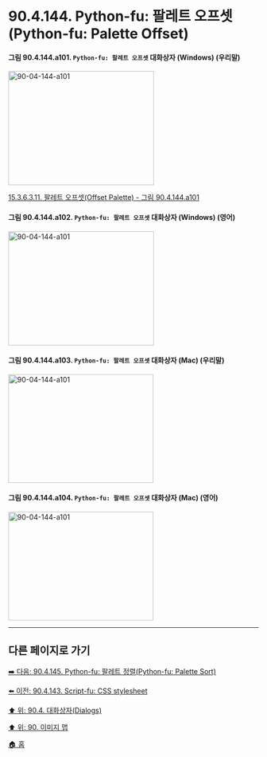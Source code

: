 # 90.4.144. Python-fu: 팔레트 오프셋(Python-fu: Palette Offset)

<a id="90-04-144-a101"></a>

#### 그림 90.4.144.a101. `Python-fu: 팔레트 오프셋` 대화상자 (Windows) (우리말)
<img width="293" height="229" alt="90-04-144-a101" src="https://github.com/user-attachments/assets/4f32b4d1-91a7-429b-aad4-bb8b97cd0770" />

[15.3.6.3.11. 팔레트 오프셋(Offset Palette) - 그림 90.4.144.a101](./15-03-06-03-11-offset_palette.md#90-04-144-a101)

<a id="90-04-144-a102"></a>

#### 그림 90.4.144.a102. `Python-fu: 팔레트 오프셋` 대화상자 (Windows) (영어)
<img width="293" height="229" alt="90-04-144-a101" src="https://github.com/user-attachments/assets/df30b085-5e6d-4f5e-954a-662f221cd2cd" />

<a id="90-04-144-a103"></a>

#### 그림 90.4.144.a103. `Python-fu: 팔레트 오프셋` 대화상자 (Mac) (우리말)
<img width="292" height="218" alt="90-04-144-a101" src="https://github.com/user-attachments/assets/d3918f9f-3e47-4b0c-b075-dc644125e31e" />

<a id="90-04-144-a104"></a>

#### 그림 90.4.144.a104. `Python-fu: 팔레트 오프셋` 대화상자 (Mac) (영어)
<img width="292" height="218" alt="90-04-144-a101" src="https://github.com/user-attachments/assets/d1482a23-8237-4dbd-a6c7-9ff2ea376c08" />

***

## 다른 페이지로 가기

[➡️ 다음: 90.4.145. Python-fu: 팔레트 정렬(Python-fu: Palette Sort)](./90-04-0145-python_fu_palette_sort.md)

[⬅️ 이전: 90.4.143. Script-fu: CSS stylesheet](./90-04-0143-script_fu_css_stylesheet.md)

[⬆️ 위: 90.4. 대화상자(Dialogs)](./90-04-0000-dialogs.md)

[⬆️ 위: 90. 이미지 맵](./90-00-image-map.md)

[🏠 홈](./00-home.md)